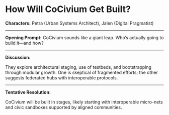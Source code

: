<!-- status: stub; target: 150+ words -->
# How Will CoCivium Get Built?

**Characters:** Petra (Urban Systems Architect), Jalen (Digital Pragmatist)

---

**Opening Prompt:** CoCivium sounds like a giant leap. Who’s actually going to build it—and how?

---

**Discussion:**

They explore architectural staging, use of testbeds, and bootstrapping through modular growth. One is skeptical of fragmented efforts; the other suggests federated hubs with interoperable protocols.

---

**Tentative Resolution:**

CoCivium will be built in stages, likely starting with interoperable micro-nets and civic sandboxes supported by aligned communities.


